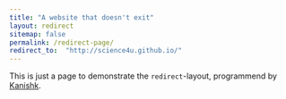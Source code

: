 ```yaml
---
title: "A website that doesn't exit"
layout: redirect
sitemap: false
permalink: /redirect-page/
redirect_to:  "http://science4u.github.io/"
---
```

This is just a page to demonstrate the `redirect`-layout, programmend by [Kanishk](http://codingtips.kanishkkunal.in/about/).
